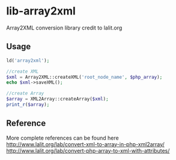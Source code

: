 lib-array2xml
=============

Array2XML conversion library credit to lalit.org

Usage
----
```php
ld('array2xml');

//create XML
$xml = Array2XML::createXML('root_node_name', $php_array);
echo $xml->saveXML();

//create Array
$array = XML2Array::createArray($xml);
print_r($array);
```

Reference
----
More complete references can be found here
	http://www.lalit.org/lab/convert-xml-to-array-in-php-xml2array/
	http://www.lalit.org/lab/convert-php-array-to-xml-with-attributes/

